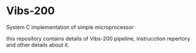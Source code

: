 # Vibs-200
System C implementation of simple microprocessor

this repository contains details of Vibs-200 pipeline, instrucction repertory and other details about it.
